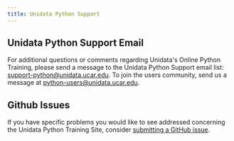 ```yaml
---
title: Unidata Python Support
---
```


## Unidata Python Support Email

For additional questions or comments regarding Unidata's Online Python Training, please send a message to the Unidata Python Support email list: <support-python@unidata.ucar.edu>.
To join the users community, send us a message at <python-users@unidata.ucar.edu>.

## Github Issues

If you have specific problems you would like to see addressed concerning the Unidata Python Training Site, consider [submitting a GitHub issue](https://github.com/Unidata/python-training/issues).
